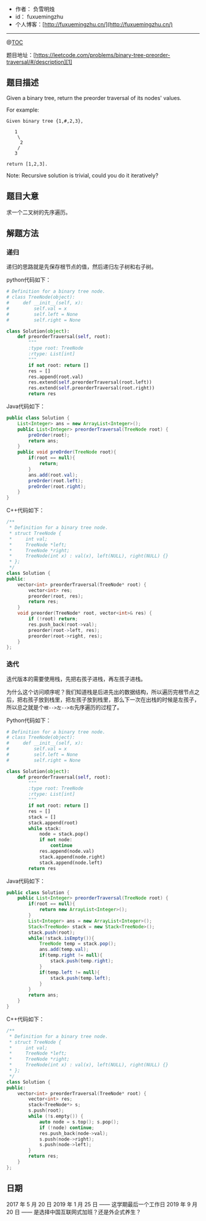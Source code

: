 - 作者：    负雪明烛
- id：      fuxuemingzhu
- 个人博客：[http://fuxuemingzhu.cn/](http://fuxuemingzhu.cn/)

---
@[TOC](目录)

题目地址：[https://leetcode.com/problems/binary-tree-preorder-traversal/#/description][1]


## 题目描述

Given a binary tree, return the preorder traversal of its nodes' values.

For example:
	
	Given binary tree {1,#,2,3},

       1
        \
         2
        /
       3

	return [1,2,3].

Note: Recursive solution is trivial, could you do it iteratively?

## 题目大意

求一个二叉树的先序遍历。

## 解题方法

### 递归

递归的思路就是先保存根节点的值，然后递归左子树和右子树。

python代码如下：

```python
# Definition for a binary tree node.
# class TreeNode(object):
#     def __init__(self, x):
#         self.val = x
#         self.left = None
#         self.right = None

class Solution(object):
    def preorderTraversal(self, root):
        """
        :type root: TreeNode
        :rtype: List[int]
        """
        if not root: return []
        res = []
        res.append(root.val)
        res.extend(self.preorderTraversal(root.left))
        res.extend(self.preorderTraversal(root.right))
        return res
```

Java代码如下：

```java
public class Solution {
    List<Integer> ans = new ArrayList<Integer>();
    public List<Integer> preorderTraversal(TreeNode root) {
        preOrder(root);
        return ans;
    }
    public void preOrder(TreeNode root){
        if(root == null){
            return;
        }
        ans.add(root.val);
        preOrder(root.left);
        preOrder(root.right);
    }
}
```

C++代码如下：

```cpp
/**
 * Definition for a binary tree node.
 * struct TreeNode {
 *     int val;
 *     TreeNode *left;
 *     TreeNode *right;
 *     TreeNode(int x) : val(x), left(NULL), right(NULL) {}
 * };
 */
class Solution {
public:
    vector<int> preorderTraversal(TreeNode* root) {
        vector<int> res;
        preorder(root, res);
        return res;
    }
    void preorder(TreeNode* root, vector<int>& res) {
        if (!root) return;
        res.push_back(root->val);
        preorder(root->left, res);
        preorder(root->right, res);
    }
};
```

### 迭代

迭代版本的需要使用栈，先把右孩子进栈，再左孩子进栈。

为什么这个访问顺序呢？我们知道栈是后进先出的数据结构，所以遍历完根节点之后，把右孩子放到栈里，把左孩子放到栈里，那么下一次在出栈的时候是左孩子，所以总之就是个`根-->左-->右`先序遍历的过程了。

Python代码如下：

```python
# Definition for a binary tree node.
# class TreeNode(object):
#     def __init__(self, x):
#         self.val = x
#         self.left = None
#         self.right = None

class Solution(object):
    def preorderTraversal(self, root):
        """
        :type root: TreeNode
        :rtype: List[int]
        """
        if not root: return []
        res = []
        stack = []
        stack.append(root)
        while stack:
            node = stack.pop()
            if not node:
                continue
            res.append(node.val)
            stack.append(node.right)
            stack.append(node.left)
        return res
```

Java代码如下：

```java
public class Solution {
    public List<Integer> preorderTraversal(TreeNode root) {
        if(root == null){
            return new ArrayList<Integer>();
        }
        List<Integer> ans = new ArrayList<Integer>();
        Stack<TreeNode> stack = new Stack<TreeNode>();
        stack.push(root);
        while(!stack.isEmpty()){
            TreeNode temp = stack.pop();
            ans.add(temp.val);
            if(temp.right != null){
                stack.push(temp.right);
            }
            if(temp.left != null){
                stack.push(temp.left);
            }
        }
        return ans;
    }
}
```

C++代码如下：

```cpp
/**
 * Definition for a binary tree node.
 * struct TreeNode {
 *     int val;
 *     TreeNode *left;
 *     TreeNode *right;
 *     TreeNode(int x) : val(x), left(NULL), right(NULL) {}
 * };
 */
class Solution {
public:
    vector<int> preorderTraversal(TreeNode* root) {
        vector<int> res;
        stack<TreeNode*> s;
        s.push(root);
        while (!s.empty()) {
            auto node = s.top(); s.pop();
            if (!node) continue;
            res.push_back(node->val);
            s.push(node->right);
            s.push(node->left);
        }
        return res;
    }
};
```

## 日期

2017 年 5 月 20 日 
2019 年 1 月 25 日 —— 这学期最后一个工作日
2019 年 9 月 20 日 —— 是选择中国互联网式加班？还是外企式养生？

  [1]: https://leetcode.com/problems/binary-tree-preorder-traversal/#/description
